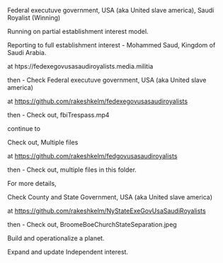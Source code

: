 Federal executuve government, USA (aka United slave america), Saudi Royalist (Winning)

Running on partial establishment interest model.

Reporting to full establishment interest - Mohammed Saud, Kingdom of Saudi Arabia.

at htps://fedexegovusasaudiroyalists.media.militia

then - Check Federal executuve government, USA (aka United slave america)

at https://github.com/rakeshkelm/fedexegovusasaudiroyalists

then - Check out, fbiTrespass.mp4

continue to

Check out, Multiple files

at https://github.com/rakeshkelm/fedgovusasaudiroyalists

then - Check out, multiple files in this folder.

For more details,

Check County and State Government, USA (aka United slave america)

at https://github.com/rakeshkelm/NyStateExeGovUsaSaudiRoyalists

then - Check out, BroomeBoeChurchStateSeparation.jpeg

Build and operationalize a planet.

Expand and update Independent interest.


